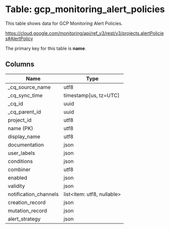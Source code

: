 # Table: gcp_monitoring_alert_policies

This table shows data for GCP Monitoring Alert Policies.

https://cloud.google.com/monitoring/api/ref_v3/rest/v3/projects.alertPolicies#AlertPolicy

The primary key for this table is **name**.

## Columns

| Name          | Type          |
| ------------- | ------------- |
|_cq_source_name|utf8|
|_cq_sync_time|timestamp[us, tz=UTC]|
|_cq_id|uuid|
|_cq_parent_id|uuid|
|project_id|utf8|
|name (PK)|utf8|
|display_name|utf8|
|documentation|json|
|user_labels|json|
|conditions|json|
|combiner|utf8|
|enabled|json|
|validity|json|
|notification_channels|list<item: utf8, nullable>|
|creation_record|json|
|mutation_record|json|
|alert_strategy|json|